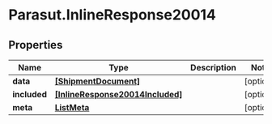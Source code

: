 # Parasut.InlineResponse20014

## Properties
Name | Type | Description | Notes
------------ | ------------- | ------------- | -------------
**data** | [**[ShipmentDocument]**](ShipmentDocument.md) |  | [optional] 
**included** | [**[InlineResponse20014Included]**](InlineResponse20014Included.md) |  | [optional] 
**meta** | [**ListMeta**](ListMeta.md) |  | [optional] 


